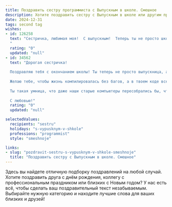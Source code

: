 ```yaml
---
title: Поздравить сестру программиста с Выпускным в школе. Смешное
description: Хотите поздравить сестру с Выпускным в школе или другим праздником? Наш ИИ создаст незабываемое поздравление, а вы обязательно выделитесь среди других.  
date: 2024-12-31
tags: second tag
wishes:
- id: 126258
  text: "Сестричка, любимая моя!  С выпускным!  Теперь ты не просто школьница, а почти что…  взломанный код будущего программиста!  Готовься к багам в жизни, но помни, дебагер – это ты!  Удачи тебе в покорении IT-вершин, пусть твой код всегда будет чистым, а зарплата – огромной!  И помни, главное – не сломаться под натиском дедлайнов!  Поздравляю!
  "
  rating: "0"
  updated: "null"
- id: 34562
  text: "Дорогая сестричка!
  
  Поздравляю тебя с окончанием школы! Ты теперь не просто выпускница, а настоящая \"кодерша\" — в мире программирования тебя ждет столько интересного! Главное, не забудь: ошибки — это не всегда плохо, их можно отлаживать так же, как домашку по математике!
  
  Желаю тебе, чтобы жизнь компилировалась без багов, а в твоем коде всегда были только успешные итерации! Пусть каждый новый проект приносит радость, а все сложные задачи решаются с помощью одной лишь магии твоего ума!
  
  Ты такая умница, что даже наши старые компьютеры пересобрались бы, чтобы иметь возможность работать с тобой! Успехов тебе, моя талантливая программистка! Вперед к новым вызовам и высоким достижениям!
  
  С любовью!"
  rating: "0"
  updated: "null"

selectedValues:
  recipients: "sestru"
  holidays: "s-vypusknym-v-shkole"
  professions: "programmist"
  style: "smeshnoje"

links:
- slug: "pozdravit-sestru-s-vypusknym-v-shkole-smeshnoje"
  title: "Поздравить сестру с Выпускным в школе. Смешное"
---
```


Здесь вы найдете отличную подборку поздравлений на любой случай.
Хотите поздравить друга с днём рождения, коллегу с профессиональным праздником или близких с Новым годом? У нас есть всё, чтобы сделать ваш поздравительный текст незабываемым. Выбирайте нужную категорию и находите лучшие слова для ваших близких и друзей!
